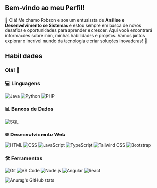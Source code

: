 
## Bem-vindo ao meu Perfil!

👋 Olá! Me chamo Robson e sou um entusiasta de **Análise e Desenvolvimento de Sistemas** e estou sempre em busca de novos desafios e oportunidades para aprender e crescer. Aqui você encontrará informações sobre mim, minhas habilidades e projetos.
Vamos juntos explorar o incrível mundo da tecnologia e criar soluções inovadoras! 🚀
## Habilidades
<!-- Seu Nome -->
### Olá! 👋


<!-- Seu Nome de Usuário - Substitua com o seu -->


<!-- Seu Nome de Usuário - Substitua com o seu -->

### 💻 Linguagens
![Java](https://img.shields.io/badge/-Java-007396?style=flat&logo=java&logoColor=white)
![Python](https://img.shields.io/badge/-Python-3776AB?style=flat&logo=python&logoColor=white)
![PHP](https://img.shields.io/badge/-PHP-777BB4?style=flat&logo=php&logoColor=white)

### 📊 Bancos de Dados
![SQL](https://img.shields.io/badge/-SQL-4479A1?style=flat&logo=postgresql&logoColor=white)

### 🌐 Desenvolvimento Web
![HTML](https://img.shields.io/badge/-HTML-E34F26?style=flat&logo=html5&logoColor=white)
![CSS](https://img.shields.io/badge/-CSS-1572B6?style=flat&logo=css3&logoColor=white)
![JavaScript](https://img.shields.io/badge/-JavaScript-F7DF1E?style=flat&logo=javascript&logoColor=black)
![TypeScript](https://img.shields.io/badge/-TypeScript-007ACC?style=flat&logo=typescript&logoColor=white)
![Tailwind CSS](https://img.shields.io/badge/-Tailwind%20CSS-38B2AC?style=flat&logo=tailwind-css&logoColor=white)
![Bootstrap](https://img.shields.io/badge/-Bootstrap-7952B3?style=flat&logo=bootstrap&logoColor=white)

### 🛠️ Ferramentas
![Git](https://img.shields.io/badge/-Git-F05032?style=flat&logo=git&logoColor=white)
![VS Code](https://img.shields.io/badge/-VS%20Code-007ACC?style=flat&logo=visual-studio-code&logoColor=white)
![Node.js](https://img.shields.io/badge/-Node.js-339933?style=flat&logo=node.js&logoColor=white)
![Angular](https://img.shields.io/badge/-Angular-DD0031?style=flat&logo=angular&logoColor=white)
![React](https://img.shields.io/badge/-React-61DAFB?style=flat&logo=react&logoColor=black)

![Anurag's GitHub stats](https://github-readme-stats.vercel.app/api?username=RobsonPMartins&theme=vision-friendly-dark&show_icons=true)








